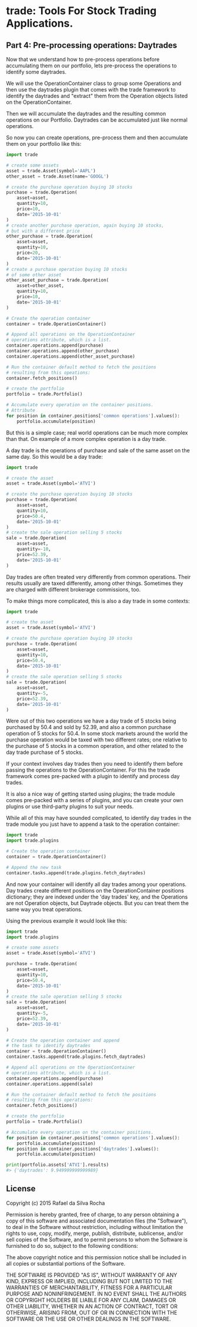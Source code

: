 # trade: Tools For Stock Trading Applications.

## Part 4: Pre-processing operations: Daytrades
Now that we understand how to pre-process operations before accumulating
them on our portfolio, lets pre-process the operations to identify some
daytrades.

We will use the OperationContainer class to group some Operations and then
use the daytrades plugin that comes with the trade framework to identify
the daytrades and "extract" them from the Operation objects listed on the
OperationContainer.

Then we will accumulate the daytrades and the resulting common operations
on our Portfolio. Daytrades can be accumulated just like normal operations.

So now you can create operations, pre-process them and then accumulate them
on your portfolio like this:

```python
import trade

# create some assets
asset = trade.Asset(symbol='AAPL')
other_asset = trade.Asset(name='GOOGL')

# create the purchase operation buying 10 stocks
purchase = trade.Operation(
    asset=asset,
    quantity=10,
    price=10,
    date='2015-10-01'
)
# create another purchase operation, again buying 10 stocks,
# but with a different price
other_purchase = trade.Operation(
    asset=asset,
    quantity=10,
    price=20,
    date='2015-10-01'
)
# create a purchase operation buying 10 stocks
# of some other asset
other_asset_purchase = trade.Operation(
    asset=other_asset,
    quantity=10,
    price=10,
    date='2015-10-01'
)

# Create the operation container
container = trade.OperationContainer()

# Append all operations on the OperationContainer
# operations attribute, which is a list.
container.operations.append(purchase)
container.operations.append(other_purchase)
container.operations.append(other_asset_purchase)

# Run the container default method to fetch the positions
# resulting from this opeations:
container.fetch_positions()

# create the portfolio
portfolio = trade.Portfolio()

# Accumulate every operation on the container positions.
# Attribute
for position in container.positions['common operations'].values():
    portfolio.accumulate(position)

```

But this is a simple case; real world operations can be much more complex than
that. On example of a more complex operation is a day trade.

A day trade is the operations of purchase and sale of the same asset on the same
day. So this would be a day trade:

```python
import trade

# create the asset
asset = trade.Asset(symbol='ATVI')

# create the purchase operation buying 10 stocks
purchase = trade.Operation(
    asset=asset,
    quantity=10,
    price=50.4,
    date='2015-10-01'
)
# create the sale operation selling 5 stocks
sale = trade.Operation(
    asset=asset,
    quantity=-10,
    price=52.39,
    date='2015-10-01'
)
```

Day trades are often treated very differently from common operations. Their
results usually are taxed differently, among other things. Sometimes they
are charged with different brokerage commissions, too.

To make things more complicated, this is also a day trade in some contexts:

```python
import trade

# create the asset
asset = trade.Asset(symbol='ATVI')

# create the purchase operation buying 10 stocks
purchase = trade.Operation(
    asset=asset,
    quantity=10,
    price=50.4,
    date='2015-10-01'
)
# create the sale operation selling 5 stocks
sale = trade.Operation(
    asset=asset,
    quantity=-5,
    price=52.39,
    date='2015-10-01'
)
```

Were out of this two operations we have a day trade of 5 stocks being purchased
by 50.4 and sold by 52.39, and also a common purchase operation of 5 stocks for
50.4. In some stock markets around the world the purchase operation would be
taxed with two different rates; one relative to the purchase of 5 stocks in a
common operation, and other related to the day trade purchase of 5 stocks.

If your context involves day trades then you need to identify them before
passing the operations to the OperationContainer. For this the trade framework
comes pre-packed with a plugin to identify and process day trades.

It is also a nice way of getting started using plugins; the trade module comes
pre-packed with a series of plugins, and you can create your own plugins or use
third-party plugins to suit your needs.

While all of this may have sounded complicated, to identify day trades in the
trade module you just have to append a task to the operation container:

```python
import trade
import trade.plugins

# Create the operation container
container = trade.OperationContainer()

# Append the new task
container.tasks.append(trade.plugins.fetch_daytrades)
```

And now your container will identify all day trades among your operations.
Day trades create different positions on the OperationContainer positions
dictionary; they are indexed under the 'day trades' key, and the Operations
are not Operation objects, but Daytrade objects. But you can treat them
the same way you treat operations.

Using the previous example it would look like this:

```python
import trade
import trade.plugins

# create some assets
asset = trade.Asset(symbol='ATVI')

purchase = trade.Operation(
    asset=asset,
    quantity=10,
    price=50.4,
    date='2015-10-01'
)
# create the sale operation selling 5 stocks
sale = trade.Operation(
    asset=asset,
    quantity=-5,
    price=52.39,
    date='2015-10-01'
)

# Create the operation container and append
# the task to identify daytrades
container = trade.OperationContainer()
container.tasks.append(trade.plugins.fetch_daytrades)

# Append all operations on the OperationContainer
# operations attribute, which is a list.
container.operations.append(purchase)
container.operations.append(sale)

# Run the container default method to fetch the positions
# resulting from this operations:
container.fetch_positions()

# create the portfolio
portfolio = trade.Portfolio()

# Accumulate every operation on the container positions.
for position in container.positions['common operations'].values():
    portfolio.accumulate(position)
for position in container.positions['daytrades'].values():
    portfolio.accumulate(position)

print(portfolio.assets['ATVI'].results)
#> {'daytrades': 9.949999999999989}
```



## License
Copyright (c) 2015 Rafael da Silva Rocha

Permission is hereby granted, free of charge, to any person obtaining a copy
of this software and associated documentation files (the "Software"), to deal
in the Software without restriction, including without limitation the rights
to use, copy, modify, merge, publish, distribute, sublicense, and/or sell
copies of the Software, and to permit persons to whom the Software is
furnished to do so, subject to the following conditions:

The above copyright notice and this permission notice shall be included in
all copies or substantial portions of the Software.

THE SOFTWARE IS PROVIDED "AS IS", WITHOUT WARRANTY OF ANY KIND, EXPRESS OR
IMPLIED, INCLUDING BUT NOT LIMITED TO THE WARRANTIES OF MERCHANTABILITY,
FITNESS FOR A PARTICULAR PURPOSE AND NONINFRINGEMENT. IN NO EVENT SHALL THE
AUTHORS OR COPYRIGHT HOLDERS BE LIABLE FOR ANY CLAIM, DAMAGES OR OTHER
LIABILITY, WHETHER IN AN ACTION OF CONTRACT, TORT OR OTHERWISE, ARISING FROM,
OUT OF OR IN CONNECTION WITH THE SOFTWARE OR THE USE OR OTHER DEALINGS IN
THE SOFTWARE.
